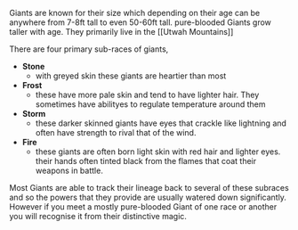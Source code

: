 Giants are known for their size which depending on their age can be anywhere from 7-8ft tall to even 50-60ft tall. pure-blooded Giants grow taller with age. They primarily live in the [[Utwah Mountains]]

There are four primary sub-races of giants,

- **Stone**
    - with greyed skin these giants are heartier than most
- **Frost**
    - these have more pale skin and tend to have lighter hair. They sometimes have abilityes to regulate temperature around them
- **Storm**
    - these darker skinned giants have eyes that crackle like lightning and often have strength to rival that of the wind.
- **Fire**
    - these giants are often born light skin with red hair and lighter eyes. their hands often tinted black from the flames that coat their weapons in battle.

Most Giants are able to track their lineage back to several of these subraces and so the powers that they provide are usually watered down significantly. However if you meet a mostly pure-blooded Giant of one race or another you will recognise it from their distinctive magic.